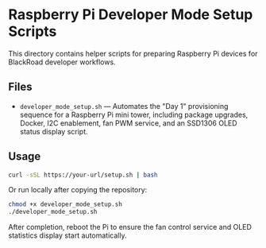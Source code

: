 # Raspberry Pi Developer Mode Setup Scripts

This directory contains helper scripts for preparing Raspberry Pi devices for BlackRoad developer workflows.

## Files

- `developer_mode_setup.sh` &mdash; Automates the "Day 1" provisioning sequence for a Raspberry Pi mini tower, including package upgrades, Docker, I2C enablement, fan PWM service, and an SSD1306 OLED status display script.

## Usage

```bash
curl -sSL https://your-url/setup.sh | bash
```

Or run locally after copying the repository:

```bash
chmod +x developer_mode_setup.sh
./developer_mode_setup.sh
```

After completion, reboot the Pi to ensure the fan control service and OLED statistics display start automatically.
